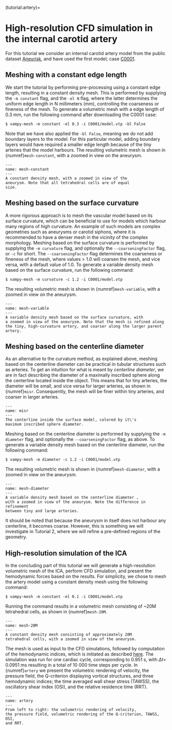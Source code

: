 (tutorial:artery)=
# High-resolution CFD simulation in the internal carotid artery

For this tutorial we consider an internal carotid artery model from the
public dataset
[Aneurisk](http://ecm2.mathcs.emory.edu/aneuriskweb/index), and have
used the first model; case
[C0001](https://github.com/hkjeldsberg/AneuriskDatabase/tree/master/models/C0001).

## Meshing with a constant edge length

We start the tutorial by performing pre-processing using a constant edge
length, resulting in a constant density mesh. This is performed by
supplying the `-m constant` flag, and the `-el N` flag, where the latter
determines the uniform edge length in N millimeters (mm), controlling
the coarseness or fineness of the mesh. To generate a volumetric mesh
with a edge length of 0.3 mm, run the following command after
downloading the C0001 case:

``` console
$ vampy-mesh -m constant -el 0.3 -i C0001/model.vtp -bl False
```

Note that we have also applied the `-bl False`, meaning we do not add
boundary layers to the model. For this particular model, adding boundary
layers would have required a smaller edge length because of the tiny
arteries that the model harbours. The resulting volumetric mesh is shown
in {numref}`mesh-constant`, with a zoomed in view on the aneurysm.

```{figure} figures/constant_vol.png
---
name: mesh-constant
---
A constant density mesh, with a zoomed in view of the
aneurysm. Note that all tetrahedral cells are of equal
size.
```

## Meshing based on the surface curvature

A more rigorous approach is to mesh the vascular model based on its
surface curvature, which can be beneficial to use for models which
harbour many regions of high curvature. An example of such models are
complex geometries such as aneurysms or carotid siphons, where it is
recommended to have a denser mesh in the vicinity of the complex
morphology. Meshing based on the surface curvature is performed by
supplying the `-m curvature` flag, and optionally the
`--coarseningFactor` flag, or `-c` for short. The `--coarseningFactor`
flag determines the coarseness or fineness of the mesh, where values \>
1.0 will coarsen the mesh, and vice versa, with a default value of 1.0.
To generate a variable density mesh based on the surface curvature, run
the following command:

``` console
$ vampy-mesh -m curvature -c 1.2 -i C0001/model.vtp
```

The resulting volumetric mesh is shown in {numref}`mesh-variable`, with a zoomed in
view on the aneurysm.

```{figure} figures/curvature_vol.png
---
name: mesh-variable
---
A variable density mesh based on the surface curvature, with
a zoomed in view of the aneurysm. Note that the mesh is refined along
the tiny, high-curvature artery, and coarser along the larger parent
artery.
```

## Meshing based on the centerline diameter

As an alternative to the curvature method, as explained above, meshing
based on the centerline diameter can be practical in tubular structures
such as arteries. To get an intuition for what is meant by *centerline
diameter*, we are in fact describing the diameter of a
maximally inscribed sphere along the centerline located inside the
object. This means that for tiny arteries, the diameter will be small,
and vice versa for larger arteries, as shown in {numref}`misr`. Consequently,
the mesh will be finer within tiny arteries, and coarser in larger
arteries.

```{figure} figures/misr.png
---
name: misr
---
The centerline inside the surface model, colored by it\'s
maximum inscribed sphere diameter.
```

Meshing based on the centerline diameter is performed by supplying the
`-m diameter` flag, and optionally the `--coarseningFactor` flag, as
above. To generate a variable density mesh based on the centerline
diameter, run the following command:

``` console
$ vampy-mesh -m diameter -c 1.2 -i C0001/model.vtp
```

The resulting volumetric mesh is shown in {numref}`mesh-diameter`, with a zoomed in
view on the aneurysm.

```{figure} figures/diameter_vol.png
---
name: mesh-diameter
---
A variable density mesh based on the centerline diameter ,
with a zoomed in view of the aneurysm. Note the difference in refinement
between tiny and large arteries.
```

It should be noted that because the aneurysm in itself does not harbour
any centerline, it becomes coarse. However, this is something we will
investigate in Tutorial 2, where we will refine a pre-defined regions of
the geometry.

## High-resolution simulation of the ICA

In the concluding part of this tutorial we will generate a
high-resolution volumetric mesh of the ICA, perform CFD simulation, and
present the hemodynamic forces based on the results. For simplicity, we
chose to mesh the artery model using a constant density mesh using the
following command:

``` console
$ vampy-mesh -m constant -el 0.1 -i C0001/model.vtp
```

Running the command results in a volumetric mesh consisting of \~20M
tetrahedral cells, as shown in {numref}`mesh-20M`.

```{figure} figures/mesh_20M.png
---
name: mesh-20M
---
A constant density mesh consisting of approximately 20M
tetrahedral cells, with a zoomed in view of the aneurysm.
```

The mesh is used as input to the CFD simulations, followed by
computation of the hemodynamic indices, which is initiated as described
[here](overview:post). The simulation was
run for one cardiac cycle, corresponding to 0.951 s, with $\Delta t =$
0.0951 ms resulting in a total of 10 000 time steps per cycle. In {numref}`artery` we present the volumetric rendering of velocity, the pressure field,
the Q-criterion displaying vortical structures, and three hemodynamic
indices; the time averaged wall shear stress (TAWSS), the oscillatory
shear index (OSI), and the relative residence time (RRT).

```{figure} figures/artery.png
---
name: artery
---
From left to right: the volumetric rendering of velocity,
the pressure field, volumetric rendering of the Q-criterion, TAWSS, OSI,
and RRT.
```
